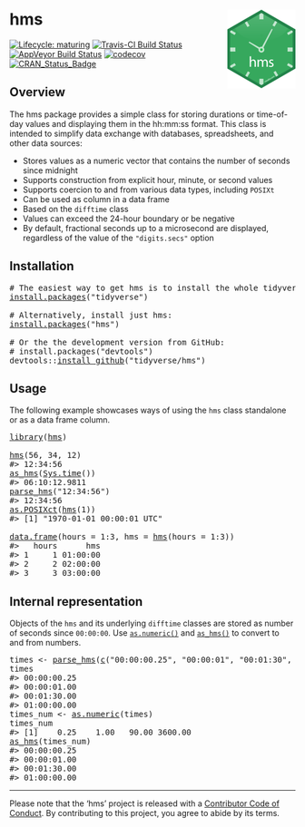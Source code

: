 # hms <a href='https:/hms.tidyverse.org'><img src='man/figures/logo.png' align="right" height="139" /></a>

<!-- badges: start -->

[![Lifecycle: maturing](https://img.shields.io/badge/lifecycle-maturing-blue.svg)](https://www.tidyverse.org/lifecycle/#maturing) [![Travis-CI Build Status](https://travis-ci.org/tidyverse/hms.svg?branch=master)](https://travis-ci.org/tidyverse/hms) [![AppVeyor Build Status](https://ci.appveyor.com/api/projects/status/github/tidyverse/hms?branch=master&svg=true)](https://ci.appveyor.com/project/tidyverse/hms) [![codecov](https://codecov.io/gh/tidyverse/hms/branch/master/graph/badge.svg)](https://codecov.io/gh/tidyverse/hms) [![CRAN\_Status\_Badge](https://www.r-pkg.org/badges/version/hms)](https://cran.r-project.org/package=hms)

<!-- badges: end -->

## Overview

The hms package provides a simple class for storing durations or time-of-day values and displaying them in the hh:mm:ss format. This class is intended to simplify data exchange with databases, spreadsheets, and other data sources:

-   Stores values as a numeric vector that contains the number of seconds since midnight
-   Supports construction from explicit hour, minute, or second values
-   Supports coercion to and from various data types, including `POSIXt`
-   Can be used as column in a data frame
-   Based on the `difftime` class
-   Values can exceed the 24-hour boundary or be negative
-   By default, fractional seconds up to a microsecond are displayed, regardless of the value of the `"digits.secs"` option

## Installation

<pre class='chroma'>
<span class='c'># The easiest way to get hms is to install the whole tidyverse:</span>
<span class='nf'><a href='https://rdrr.io/r/utils/install.packages.html'>install.packages</a></span><span class='o'>(</span><span class='s'>"tidyverse"</span><span class='o'>)</span>

<span class='c'># Alternatively, install just hms:</span>
<span class='nf'><a href='https://rdrr.io/r/utils/install.packages.html'>install.packages</a></span><span class='o'>(</span><span class='s'>"hms"</span><span class='o'>)</span>

<span class='c'># Or the the development version from GitHub:</span>
<span class='c'># install.packages("devtools")</span>
<span class='nf'>devtools</span><span class='nf'>::</span><span class='nf'><a href='https://devtools.r-lib.org//reference/remote-reexports.html'>install_github</a></span><span class='o'>(</span><span class='s'>"tidyverse/hms"</span><span class='o'>)</span></pre>

## Usage

The following example showcases ways of using the `hms` class standalone or as a data frame column.

<pre class='chroma'>
<span class='kr'><a href='https://rdrr.io/r/base/library.html'>library</a></span><span class='o'>(</span><span class='nv'><a href='https://hms.tidyverse.org/'>hms</a></span><span class='o'>)</span>

<span class='nf'><a href='https://hms.tidyverse.org/reference/hms.html'>hms</a></span><span class='o'>(</span><span class='m'>56</span>, <span class='m'>34</span>, <span class='m'>12</span><span class='o'>)</span>
<span class='c'>#&gt; 12:34:56</span>
<span class='nf'><a href='https://hms.tidyverse.org/reference/hms.html'>as_hms</a></span><span class='o'>(</span><span class='nf'><a href='https://rdrr.io/r/base/Sys.time.html'>Sys.time</a></span><span class='o'>(</span><span class='o'>)</span><span class='o'>)</span>
<span class='c'>#&gt; 06:10:12.9811</span>
<span class='nf'><a href='https://hms.tidyverse.org/reference/parse_hms.html'>parse_hms</a></span><span class='o'>(</span><span class='s'>"12:34:56"</span><span class='o'>)</span>
<span class='c'>#&gt; 12:34:56</span>
<span class='nf'><a href='https://rdrr.io/r/base/as.POSIXlt.html'>as.POSIXct</a></span><span class='o'>(</span><span class='nf'><a href='https://hms.tidyverse.org/reference/hms.html'>hms</a></span><span class='o'>(</span><span class='m'>1</span><span class='o'>)</span><span class='o'>)</span>
<span class='c'>#&gt; [1] "1970-01-01 00:00:01 UTC"</span>

<span class='nf'><a href='https://rdrr.io/r/base/data.frame.html'>data.frame</a></span><span class='o'>(</span>hours <span class='o'>=</span> <span class='m'>1</span><span class='o'>:</span><span class='m'>3</span>, hms <span class='o'>=</span> <span class='nf'><a href='https://hms.tidyverse.org/reference/hms.html'>hms</a></span><span class='o'>(</span>hours <span class='o'>=</span> <span class='m'>1</span><span class='o'>:</span><span class='m'>3</span><span class='o'>)</span><span class='o'>)</span>
<span class='c'>#&gt;   hours      hms</span>
<span class='c'>#&gt; 1     1 01:00:00</span>
<span class='c'>#&gt; 2     2 02:00:00</span>
<span class='c'>#&gt; 3     3 03:00:00</span></pre>

## Internal representation

Objects of the `hms` and its underlying `difftime` classes are stored as number of seconds since `00:00:00`. Use [`as.numeric()`](https://rdrr.io/r/base/numeric.html) and [`as_hms()`](https://hms.tidyverse.org/reference/hms.html) to convert to and from numbers.

<pre class='chroma'>
<span class='nv'>times</span> <span class='o'>&lt;-</span> <span class='nf'><a href='https://hms.tidyverse.org/reference/parse_hms.html'>parse_hms</a></span><span class='o'>(</span><span class='nf'><a href='https://rdrr.io/r/base/c.html'>c</a></span><span class='o'>(</span><span class='s'>"00:00:00.25"</span>, <span class='s'>"00:00:01"</span>, <span class='s'>"00:01:30"</span>, <span class='s'>"01:00:00"</span><span class='o'>)</span><span class='o'>)</span>
<span class='nv'>times</span>
<span class='c'>#&gt; 00:00:00.25</span>
<span class='c'>#&gt; 00:00:01.00</span>
<span class='c'>#&gt; 00:01:30.00</span>
<span class='c'>#&gt; 01:00:00.00</span>
<span class='nv'>times_num</span> <span class='o'>&lt;-</span> <span class='nf'><a href='https://rdrr.io/r/base/numeric.html'>as.numeric</a></span><span class='o'>(</span><span class='nv'>times</span><span class='o'>)</span>
<span class='nv'>times_num</span>
<span class='c'>#&gt; [1]    0.25    1.00   90.00 3600.00</span>
<span class='nf'><a href='https://hms.tidyverse.org/reference/hms.html'>as_hms</a></span><span class='o'>(</span><span class='nv'>times_num</span><span class='o'>)</span>
<span class='c'>#&gt; 00:00:00.25</span>
<span class='c'>#&gt; 00:00:01.00</span>
<span class='c'>#&gt; 00:01:30.00</span>
<span class='c'>#&gt; 01:00:00.00</span></pre>

------------------------------------------------------------------------

Please note that the ‘hms’ project is released with a [Contributor Code of Conduct](https://github.com/tidyverse/hms/blob/master/CODE_OF_CONDUCT.md). By contributing to this project, you agree to abide by its terms.

